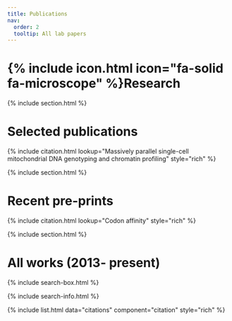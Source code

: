 ```yaml
---
title: Publications
nav:
  order: 2
  tooltip: All lab papers
---
```


# {% include icon.html icon="fa-solid fa-microscope" %}Research

{% include section.html %}

# Selected publications

{% include citation.html lookup="Massively parallel single-cell mitochondrial DNA genotyping and chromatin profiling" style="rich" %}

{% include section.html %}

# Recent pre-prints


{% include citation.html lookup="Codon affinity" style="rich" %}

{% include section.html %}

# All works (2013- present)

{% include search-box.html %}

{% include search-info.html %}

{% include list.html data="citations" component="citation" style="rich" %}
